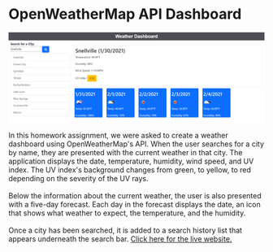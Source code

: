 
# OpenWeatherMap API Dashboard

![screenshot of portfolio website](./assets/screenshot.png?raw=true "screenshot of application")

In this homework assignment, we were asked to create a weather dashboard using OpenWeatherMap's API. When the user searches for a city by name, they are presented with the current weather in that city. The application displays the date, temperature, humidity, wind speed, and UV index. The UV index's background changes from green, to yellow, to red depending on the severity of the UV rays.
<br><br>
Below the information about the current weather, the user is also presented with a five-day forecast. Each day in the forecast displays the date, an icon that shows what weather to expect, the temperature, and the humidity.
<br><br>
Once a city has been searched, it is added to a search history list that appears underneath the search bar.
[Click here for the live website.](https://sorengrey.github.io/openweather_hw/)
